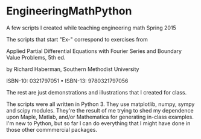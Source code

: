 # EngineeringMathPython
A few scripts I created while teaching engineering math Spring 2015

The scripts that start "Ex-" correspond to exercises from


 Applied Partial Differential Equations with Fourier Series and Boundary
 Value Problems, 5th ed.

 by Richard Haberman, Southern Methodist University

 ISBN-10: 0321797051 • ISBN-13: 9780321797056 

The rest are just demonstrations and illustrations that I created for
class.  

The scripts were all written in Python 3.  They use matplotlib, numpy,
sympy and scipy modules.  They're the result of me trying to shed my
dependence upon Maple, Matlab, and/or Mathematica for generating in-class
examples.  I'm new to Python, but so far I can do everything that I might
have done in those other commmercial packages.

